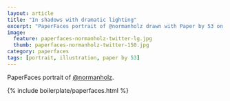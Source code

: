 ```yaml
---
layout: article
title: "In shadows with dramatic lighting"
excerpt: "PaperFaces portrait of @normanholz drawn with Paper by 53 on an iPad."
image: 
  feature: paperfaces-normanholz-twitter-lg.jpg
  thumb: paperfaces-normanholz-twitter-150.jpg
category: paperfaces
tags: [portrait, illustration, paper by 53]
---
```


PaperFaces portrait of [@normanholz](http://twitter.com/normanholz).

{% include boilerplate/paperfaces.html %}